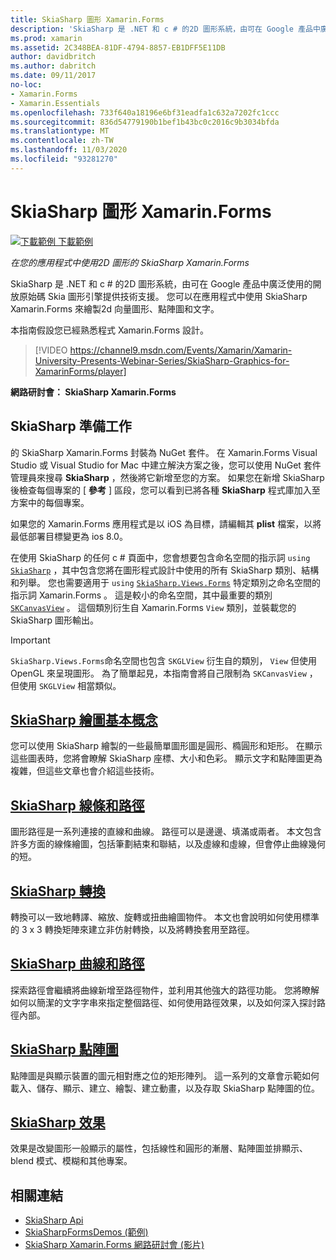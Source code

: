 ```yaml
---
title: SkiaSharp 圖形 Xamarin.Forms
description: 'SkiaSharp 是 .NET 和 c # 的2D 圖形系統，由可在 Google 產品中廣泛使用的開放原始碼 Skia 圖形引擎提供技術支援。 本指南說明如何在您的應用程式中使用2D 圖形的 SkiaSharp Xamarin.Forms 。'
ms.prod: xamarin
ms.assetid: 2C348BEA-81DF-4794-8857-EB1DFF5E11DB
author: davidbritch
ms.author: dabritch
ms.date: 09/11/2017
no-loc:
- Xamarin.Forms
- Xamarin.Essentials
ms.openlocfilehash: 733f640a18196e6bf31eadfa1c632a7202fc1ccc
ms.sourcegitcommit: 836d54779190b1bef1b43bc0c2016c9b3034bfda
ms.translationtype: MT
ms.contentlocale: zh-TW
ms.lasthandoff: 11/03/2020
ms.locfileid: "93281270"
---
```

# <a name="skiasharp-graphics-in-no-locxamarinforms"></a>SkiaSharp 圖形 Xamarin.Forms

[![下載範例](~/media/shared/download.png) 下載範例](https://docs.microsoft.com/samples/xamarin/xamarin-forms-samples/skiasharpforms-demos)

_在您的應用程式中使用2D 圖形的 SkiaSharp Xamarin.Forms_

SkiaSharp 是 .NET 和 c # 的2D 圖形系統，由可在 Google 產品中廣泛使用的開放原始碼 Skia 圖形引擎提供技術支援。 您可以在應用程式中使用 SkiaSharp Xamarin.Forms 來繪製2d 向量圖形、點陣圖和文字。

本指南假設您已經熟悉程式 Xamarin.Forms 設計。

> [!VIDEO https://channel9.msdn.com/Events/Xamarin/Xamarin-University-Presents-Webinar-Series/SkiaSharp-Graphics-for-XamarinForms/player]

**網路研討會： SkiaSharp Xamarin.Forms**

## <a name="skiasharp-preliminaries"></a>SkiaSharp 準備工作

的 SkiaSharp Xamarin.Forms 封裝為 NuGet 套件。 在 Xamarin.Forms Visual Studio 或 Visual Studio for Mac 中建立解決方案之後，您可以使用 NuGet 套件管理員來搜尋 **SkiaSharp** ，然後將它新增至您的方案。 如果您在新增 SkiaSharp 後檢查每個專案的 [ **參考** ] 區段，您可以看到已將各種 **SkiaSharp** 程式庫加入至方案中的每個專案。

如果您的 Xamarin.Forms 應用程式是以 iOS 為目標，請編輯其 **plist** 檔案，以將最低部署目標變更為 ios 8.0。

在使用 SkiaSharp 的任何 c # 頁面中，您會想要包含命名空間的指示詞 `using` [`SkiaSharp`](xref:SkiaSharp) ，其中包含您將在圖形程式設計中使用的所有 SkiaSharp 類別、結構和列舉。 您也需要適用于 `using` [`SkiaSharp.Views.Forms`](xref:SkiaSharp.Views.Forms) 特定類別之命名空間的指示詞 Xamarin.Forms 。 這是較小的命名空間，其中最重要的類別 [`SKCanvasView`](xref:SkiaSharp.Views.Forms.SKCanvasView) 。 這個類別衍生自 Xamarin.Forms `View` 類別，並裝載您的 SkiaSharp 圖形輸出。

> [!IMPORTANT]
> `SkiaSharp.Views.Forms`命名空間也包含 `SKGLView` 衍生自的類別， `View` 但使用 OpenGL 來呈現圖形。 為了簡單起見，本指南會將自己限制為 `SKCanvasView` ，但使用 `SKGLView` 相當類似。

## <a name="skiasharp-drawing-basics"></a>[SkiaSharp 繪圖基本概念](basics/index.md)

您可以使用 SkiaSharp 繪製的一些最簡單圖形圖是圓形、橢圓形和矩形。 在顯示這些圖表時，您將會瞭解 SkiaSharp 座標、大小和色彩。 顯示文字和點陣圖更為複雜，但這些文章也會介紹這些技術。

## <a name="skiasharp-lines-and-paths"></a>[SkiaSharp 線條和路徑](paths/index.md)

圖形路徑是一系列連接的直線和曲線。 路徑可以是邊邊、填滿或兩者。 本文包含許多方面的線條繪圖，包括筆劃結束和聯結，以及虛線和虛線，但會停止曲線幾何的短。

## <a name="skiasharp-transforms"></a>[SkiaSharp 轉換](transforms/index.md)

轉換可以一致地轉譯、縮放、旋轉或扭曲繪圖物件。 本文也會說明如何使用標準的 3 x 3 轉換矩陣來建立非仿射轉換，以及將轉換套用至路徑。

## <a name="skiasharp-curves-and-paths"></a>[SkiaSharp 曲線和路徑](curves/index.md)

探索路徑會繼續將曲線新增至路徑物件，並利用其他強大的路徑功能。 您將瞭解如何以簡潔的文字字串來指定整個路徑、如何使用路徑效果，以及如何深入探討路徑內部。

## <a name="skiasharp-bitmaps"></a>[SkiaSharp 點陣圖](bitmaps/index.md)

點陣圖是與顯示裝置的圖元相對應之位的矩形陣列。 這一系列的文章會示範如何載入、儲存、顯示、建立、繪製、建立動畫，以及存取 SkiaSharp 點陣圖的位。

## <a name="skiasharp-effects"></a>[SkiaSharp 效果](effects/index.md)

效果是改變圖形一般顯示的屬性，包括線性和圓形的漸層、點陣圖並排顯示、blend 模式、模糊和其他專案。

## <a name="related-links"></a>相關連結

- [SkiaSharp Api](/dotnet/api/skiasharp)
- [SkiaSharpFormsDemos (範例) ](/samples/xamarin/xamarin-forms-samples/skiasharpforms-demos)
- [SkiaSharp Xamarin.Forms 網路研討會 (影片) ](https://channel9.msdn.com/Events/Xamarin/Xamarin-University-Presents-Webinar-Series/SkiaSharp-Graphics-for-XamarinForms)
